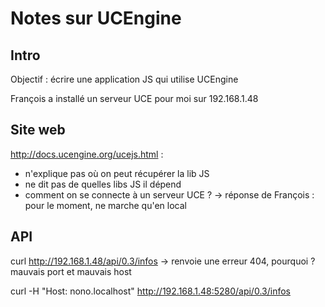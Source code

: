 Notes sur UCEngine
==================

Intro
-----

Objectif : écrire une application JS qui utilise UCEngine

François a installé un serveur UCE pour moi sur 192.168.1.48


Site web
--------

http://docs.ucengine.org/ucejs.html :

- n'explique pas où on peut récupérer la lib JS
- ne dit pas de quelles libs JS il dépend
- comment on se connecte à un serveur UCE ?
  -> réponse de François : pour le moment, ne marche qu'en local


API
---

curl http://192.168.1.48/api/0.3/infos
 -> renvoie une erreur 404, pourquoi ? mauvais port et mauvais host

curl -H "Host: nono.localhost" http://192.168.1.48:5280/api/0.3/infos

